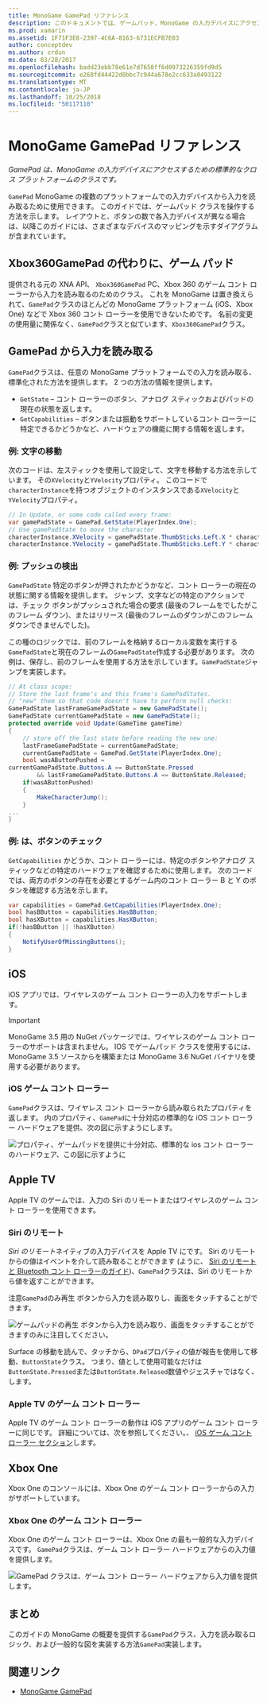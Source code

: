 ```yaml
---
title: MonoGame GamePad リファレンス
description: このドキュメントでは、ゲームパッド、MonoGame の入力デバイスにアクセスするためのクロスプラット フォーム対応クラスについて説明します。 ゲームパッドから入力を読み取る方法について説明し、コード例を示します。
ms.prod: xamarin
ms.assetid: 1F71F3E8-2397-4C6A-8163-6731ECFB7E03
author: conceptdev
ms.author: crdun
ms.date: 03/28/2017
ms.openlocfilehash: badd23ebb78e61e7d7650ff6d0973226359fd9d5
ms.sourcegitcommit: e268fd44422d0bbc7c944a678e2cc633a0493122
ms.translationtype: MT
ms.contentlocale: ja-JP
ms.lasthandoff: 10/25/2018
ms.locfileid: "50117110"
---
```

# <a name="monogame-gamepad-reference"></a>MonoGame GamePad リファレンス

_GamePad は、MonoGame の入力デバイスにアクセスするための標準的なクロス プラットフォームのクラスです。_

`GamePad` MonoGame の複数のプラットフォームでの入力デバイスから入力を読み取るために使用できます。 このガイドでは、ゲームパッド クラスを操作する方法を示します。 レイアウトと、ボタンの数で各入力デバイスが異なる場合は、以降このガイドには、さまざまなデバイスのマッピングを示すダイアグラムが含まれています。

## <a name="gamepad-as-a-replacement-for-xbox360gamepad"></a>Xbox360GamePad の代わりに、ゲーム パッド

提供される元の XNA API、 `Xbox360GamePad` PC、Xbox 360 のゲーム コント ローラーから入力を読み取るのためのクラス。 これを MonoGame は置き換えられて、`GamePad`クラスのほとんどの MonoGame プラットフォーム (iOS、Xbox One) などで Xbox 360 コント ローラーを使用できないためです。 名前の変更の使用量に関係なく、`GamePad`クラスと似ています、`Xbox360GamePad`クラス。

## <a name="reading-input-from-gamepad"></a>GamePad から入力を読み取る

`GamePad`クラスは、任意の MonoGame プラットフォームでの入力を読み取る、標準化された方法を提供します。 2 つの方法の情報を提供します。

- `GetState` – コント ローラーのボタン、アナログ スティックおよびパッドの現在の状態を返します。
- `GetCapabilities` – ボタンまたは振動をサポートしているコント ローラーに特定できるかどうかなど、ハードウェアの機能に関する情報を返します。

### <a name="example-moving-a-character"></a>例: 文字の移動

次のコードは、左スティックを使用して設定して、文字を移動する方法を示しています。 その`XVelocity`と`YVelocity`プロパティ。 このコードで`characterInstance`を持つオブジェクトのインスタンスである`XVelocity`と`YVelocity`プロパティ。

```csharp
// In Update, or some code called every frame:
var gamePadState = GamePad.GetState(PlayerIndex.One);
// Use gamePadState to move the character
characterInstance.XVelocity = gamePadState.ThumbSticks.Left.X * characterInstance.MaxSpeed;
characterInstance.YVelocity = gamePadState.ThumbSticks.Left.Y * characterInstance.MaxSpeed;
```

### <a name="example-detecting-pushes"></a>例: プッシュの検出

`GamePadState` 特定のボタンが押されたかどうかなど、コント ローラーの現在の状態に関する情報を提供します。 ジャンプ、文字などの特定のアクションでは、チェック ボタンがプッシュされた場合の要求 (最後のフレームをでしたがこのフレーム ダウン)、またはリリース (最後のフレームのダウンがこのフレーム ダウンできませんでした)。 

この種のロジックでは、前のフレームを格納するローカル変数を実行する`GamePadState`と現在のフレームの`GamePadState`作成する必要があります。 次の例は、保存し、前のフレームを使用する方法を示しています。`GamePadState`ジャンプを実装します。

```csharp
// At class scope:
// Store the last frame's and this frame's GamePadStates.
// "new" them so that code doesn't have to perform null checks:
GamePadState lastFrameGamePadState = new GamePadState();
GamePadState currentGamePadState = new GamePadState();
protected override void Update(GameTime gameTime)
{
    // store off the last state before reading the new one:
    lastFrameGamePadState = currentGamePadState;
    currentGamePadState = GamePad.GetState(PlayerIndex.One);
    bool wasAButtonPushed = 
currentGamePadState.Buttons.A == ButtonState.Pressed
        && lastFrameGamePadState.Buttons.A == ButtonState.Released;
    if(wasAButtonPushed)
    {
        MakeCharacterJump();
    }
...
}
```

### <a name="example-checking-for-buttons"></a>例: は、ボタンのチェック

`GetCapabilities` かどうか、コント ローラーには、特定のボタンやアナログ スティックなどの特定のハードウェアを確認するために使用します。 次のコードでは、両方のボタンの存在を必要とするゲーム内のコント ローラー B と Y のボタンを確認する方法を示します。

```csharp
var capabilities = GamePad.GetCapabilities(PlayerIndex.One);
bool hasBButton = capabilities.HasBButton;
bool hasXButton = capabilities.HasXButton;
if(!hasBButton || !hasXButton)
{
    NotifyUserOfMissingButtons();
}
```

## <a name="ios"></a>iOS

iOS アプリでは、ワイヤレスのゲーム コント ローラーの入力をサポートします。

> [!IMPORTANT]
> MonoGame 3.5 用の NuGet パッケージでは、ワイヤレスのゲーム コント ローラーのサポートは含まれません。 IOS でゲームパッド クラスを使用するには、MonoGame 3.5 ソースからを構築または MonoGame 3.6 NuGet バイナリを使用する必要があります。 

### <a name="ios-game-controller"></a>iOS ゲーム コント ローラー

`GamePad`クラスは、ワイヤレス コント ローラーから読み取られたプロパティを返します。 内のプロパティ、`GamePad`に十分対応の標準的な iOS コント ローラー ハードウェアを提供、次の図に示すようにします。

![](input-images/image1.png "プロパティ、ゲームパッドを提供に十分対応、標準的な ios コント ローラーのハードウェア、この図に示すように")

## <a name="apple-tv"></a>Apple TV

Apple TV のゲームでは、入力の Siri のリモートまたはワイヤレスのゲーム コント ローラーを使用できます。

### <a name="siri-remote"></a>Siri のリモート

*Siri のリモート*ネイティブの入力デバイスを Apple TV にです。 Siri のリモートからの値はイベントを介して読み取ることができます (ように、 [Siri のリモートと Bluetooth コント ローラーのガイド](~/ios/tvos/platform/remote-bluetooth.md))、`GamePad`クラスは、Siri のリモートから値を返すことができます。

注意`GamePad`のみ再生 ボタンから入力を読み取りし、画面をタッチすることができます。 

![](input-images/image2.png "ゲームパッドの再生 ボタンから入力を読み取り、画面をタッチすることができますのみに注目してください。")

Surface の移動を読んで、タッチから、`DPad`プロパティの値が報告を使用して移動、`ButtonState`クラス。 つまり、値として使用可能なだけは`ButtonState.Pressed`または`ButtonState.Released`数値やジェスチャではなく、します。

### <a name="apple-tv-game-controller"></a>Apple TV のゲーム コント ローラー

Apple TV のゲーム コント ローラーの動作は iOS アプリのゲーム コント ローラーに同じです。 詳細については、次を参照してください。、 [iOS ゲーム コント ローラー セクション](#iOS_Game_Controller)します。 

## <a name="xbox-one"></a>Xbox One

Xbox One のコンソールには、Xbox One のゲーム コント ローラーからの入力がサポートしています。

### <a name="xbox-one-game-controller"></a>Xbox One のゲーム コント ローラー

Xbox One のゲーム コント ローラーは、Xbox One の最も一般的な入力デバイスです。 `GamePad`クラスは、ゲーム コント ローラー ハードウェアからの入力値を提供します。

![](input-images/image3.png "GamePad クラスは、ゲーム コント ローラー ハードウェアから入力値を提供します。")

## <a name="summary"></a>まとめ

このガイドの MonoGame の概要を提供する`GamePad`クラス、入力を読み取るロジック、および一般的な図を実装する方法`GamePad`実装します。

## <a name="related-links"></a>関連リンク

- [MonoGame GamePad](http://www.monogame.net/documentation/?page=T_Microsoft_Xna_Framework_Input_GamePad)
